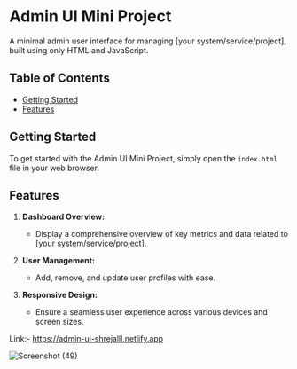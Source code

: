 # Admin UI Mini Project

A minimal admin user interface for managing [your system/service/project], built using only HTML and JavaScript.

## Table of Contents

- [Getting Started](#getting-started)
- [Features](#features)

## Getting Started

To get started with the Admin UI Mini Project, simply open the `index.html` file in your web browser.

## Features

1. **Dashboard Overview:**
   - Display a comprehensive overview of key metrics and data related to [your system/service/project].

2. **User Management:**
   - Add, remove, and update user profiles with ease.
     
3. **Responsive Design:**
   - Ensure a seamless user experience across various devices and screen sizes.
  
Link:- https://admin-ui-shrejalll.netlify.app

![Screenshot (49)](https://github.com/Shrejalll/mini-project-admin-ui/assets/139336892/6f027ecb-a734-4893-8959-ec4b04db8198)


